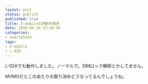 ```yaml
---
layout: post
status: publish
published: true
title: b-mobileSIM動作報告
date: 2010-04-16 23:28:56
categories:
- smartphone
tags:
- b-mobile
- L-02A
---
```

L-02Aでも動作しました。ノーマルで。SIMロック解除とかしてません。

MVMOだとこのあたりの取り決めどうなってるんでしょうね。
